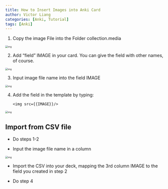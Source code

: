 ```yaml
---
title: How to Insert Images into Anki Card
author: Victor Liang
categories: [Anki, Tutorial]
tags: [Anki]
---
```






1. Copy the image File into the Folder collection.media



<img src="/home/victor/panpan1991.github.io/_posts/lu29099khvnzz_tmp_117f00af09f8357a.png" alt="img" style="zoom:50%;" /> 



2. Add “field” IMAGE in your card. You can give the field with other names, of course.

<img src="/home/victor/panpan1991.github.io/_posts/lu29099khvnzz_tmp_bc8b9faa07f6b04e.png" alt="img" style="zoom:50%;" /> 



3. Input image file name into the field IMAGE

<img src="/home/victor/panpan1991.github.io/_posts/lu29099khvnzz_tmp_bc8b9faa07f6b04e.png" alt="img" style="zoom:50%;" /> 

4. Add the field in the template by typing:

   `<img src={{IMAGE}}/>`

<img src="/home/victor/panpan1991.github.io/_posts/lu29099khvnzz_tmp_d1758f36e75a78f.png" alt="img" style="zoom: 50%;" /> 



## Import from CSV file

- Do steps 1-2

- Input the image file name in a column

<img src="/home/victor/panpan1991.github.io/_posts/lu29099khvnzz_tmp_fd4597a690f8a811.png" alt="img" style="zoom:50%;" /> 

- Import the CSV into your deck, mapping the 3rd column IMAGE to the field you created in step 2

- Do step 4